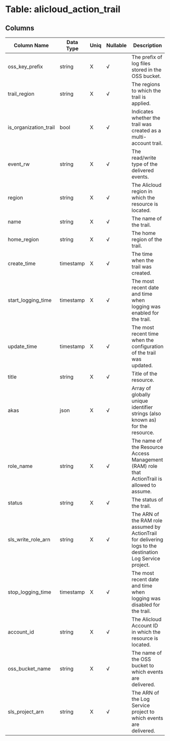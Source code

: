 # Table: alicloud_action_trail

## Columns 

|  Column Name   |  Data Type  | Uniq | Nullable | Description | 
|  ----  | ----  | ----  | ----  | ---- | 
| oss_key_prefix | string | X | √ | The prefix of log files stored in the OSS bucket. | 
| trail_region | string | X | √ | The regions to which the trail is applied. | 
| is_organization_trail | bool | X | √ | Indicates whether the trail was created as a multi-account trail. | 
| event_rw | string | X | √ | The read/write type of the delivered events. | 
| region | string | X | √ | The Alicloud region in which the resource is located. | 
| name | string | X | √ | The name of the trail. | 
| home_region | string | X | √ | The home region of the trail. | 
| create_time | timestamp | X | √ | The time when the trail was created. | 
| start_logging_time | timestamp | X | √ | The most recent date and time when logging was enabled for the trail. | 
| update_time | timestamp | X | √ | The most recent time when the configuration of the trail was updated. | 
| title | string | X | √ | Title of the resource. | 
| akas | json | X | √ | Array of globally unique identifier strings (also known as) for the resource. | 
| role_name | string | X | √ | The name of the Resource Access Management (RAM) role that ActionTrail is allowed to assume. | 
| status | string | X | √ | The status of the trail. | 
| sls_write_role_arn | string | X | √ | The ARN of the RAM role assumed by ActionTrail for delivering logs to the destination Log Service project. | 
| stop_logging_time | timestamp | X | √ | The most recent date and time when logging was disabled for the trail. | 
| account_id | string | X | √ | The Alicloud Account ID in which the resource is located. | 
| oss_bucket_name | string | X | √ | The name of the OSS bucket to which events are delivered. | 
| sls_project_arn | string | X | √ | The ARN of the Log Service project to which events are delivered. | 


